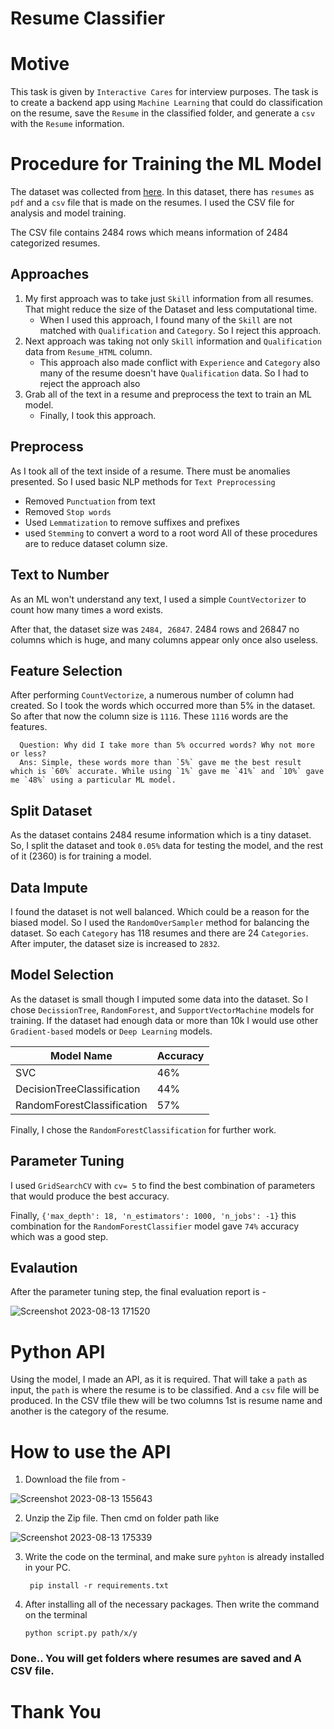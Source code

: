 # Resume Classifier

# Motive
  This task is given by `Interactive Cares` for interview purposes. The task is to create a backend app using `Machine Learning` that could do classification on the resume, save the `Resume` in the classified folder, and generate a `csv` with the `Resume` information.
  
# Procedure for Training the ML Model

The dataset was collected from [here](https://www.kaggle.com/datasets/snehaanbhawal/resume-dataset).
In this dataset, there has `resumes` as `pdf` and a `csv` file that is made on the resumes. I used the CSV file for analysis and model training.

The CSV file contains 2484 rows which means information of 2484 categorized resumes.

## Approaches
  1. My first approach was to take just `Skill` information from  all resumes. That might reduce the size of the Dataset and less computational time.
     - When I used this approach, I found many of the `Skill` are not matched with `Qualification` and `Category`. So I reject this approach.
  2. Next approach was taking not only `Skill` information and `Qualification` data from `Resume_HTML` column.
     - This approach also made conflict with `Experience` and `Category` also many of the resume doesn't have `Qualification` data. So I had to reject the approach also
  3. Grab all of the text in a resume and preprocess the text to train an ML model.
     - Finally, I took this approach.

## Preprocess
  As I took all of the text inside of a resume. There must be anomalies presented. So I used basic NLP methods for `Text Preprocessing`
  
   - Removed `Punctuation` from text
   - Removed `Stop words` 
   - Used `Lemmatization` to remove suffixes and prefixes
   - used `Stemming` to convert a word to a root word
All of these procedures are to reduce dataset column size.

## Text to Number

  As an ML won't understand any text, I used a simple `CountVectorizer` to count how many times a word exists.

After that, the dataset size was `2484, 26847`. 2484 rows and 26847 no columns which is huge, and many columns appear only once also useless.

## Feature Selection

After performing `CountVectorize`, a numerous number of column had created. So I took the words which occurred more than 5% in the dataset. 
So after that now the column size is `1116`. These `1116` words are the features.

      Question: Why did I take more than 5% occurred words? Why not more or less?
      Ans: Simple, these words more than `5%` gave me the best result which is `60%` accurate. While using `1%` gave me `41%` and `10%` gave me `48%` using a particular ML model.

## Split Dataset
   As the dataset contains 2484 resume information which is a tiny dataset. So, I split the dataset and took `0.05%` data for testing the model, and the rest of it (2360) is for training a model.

## Data Impute
  I found the dataset is not well balanced. Which could be a reason for the biased model. So I used the `RandomOverSampler` method for balancing the dataset. So each  `Category` has 118 resumes and there are 24 `Categories`. After imputer, the dataset size is increased to `2832`.

## Model Selection
  As the dataset is small though I imputed some data into the dataset. So I chose `DecissionTree`, `RandomForest`, and `SupportVectorMachine` models for training. If the dataset had enough data or more than 10k I would use other `Gradient-based` models or `Deep Learning` models.

  | Model Name | Accuracy |
  |--------|-------|
  |SVC| 46%|
  | DecisionTreeClassification|44%|
  | RandomForestClassification |57%|

  Finally, I chose the `RandomForestClassification` for further work.

## Parameter Tuning

  I used `GridSearchCV` with `cv= 5` to find the best combination of parameters that would produce the best accuracy.

  Finally, `{'max_depth': 18, 'n_estimators': 1000, 'n_jobs': -1}` this combination for the `RandomForestClassifier` model gave `74%` accuracy which was a good step.

  
## Evalaution

After the parameter tuning step, the final evaluation report is - 

![Screenshot 2023-08-13 171520](https://github.com/AklimaRimi/interactive_cares-p1/assets/59701116/ea8767b4-679d-4863-9b75-adbde9d70bd5)

# Python API
Using the model, I made an API, as it is required. That will take a `path` as input, the `path` is where the resume is to be classified.
And a `csv` file will be produced. In the CSV tfile thew will be two columns 1st is resume name and another is the category of the resume.


# How to use the API

1. Download the file from -

![Screenshot 2023-08-13 155643](https://github.com/AklimaRimi/interactive_cares-p1/assets/59701116/9bf2622c-6b37-4dc3-a5f9-a77138a2125b)

2. Unzip the Zip file. Then cmd on folder path like
   
![Screenshot 2023-08-13 175339](https://github.com/AklimaRimi/interactive_cares-p1/assets/59701116/183b9a8e-0e61-4f00-aa28-ea7e039cd4c0)

3. Write the code on the terminal, and make sure `pyhton` is already installed in your PC.

        pip install -r requirements.txt
4. After installing all of the necessary packages. Then write the command on the terminal

       python script.py path/x/y

### Done.. You will get folders where resumes are saved and A CSV file.

# Thank You

















































